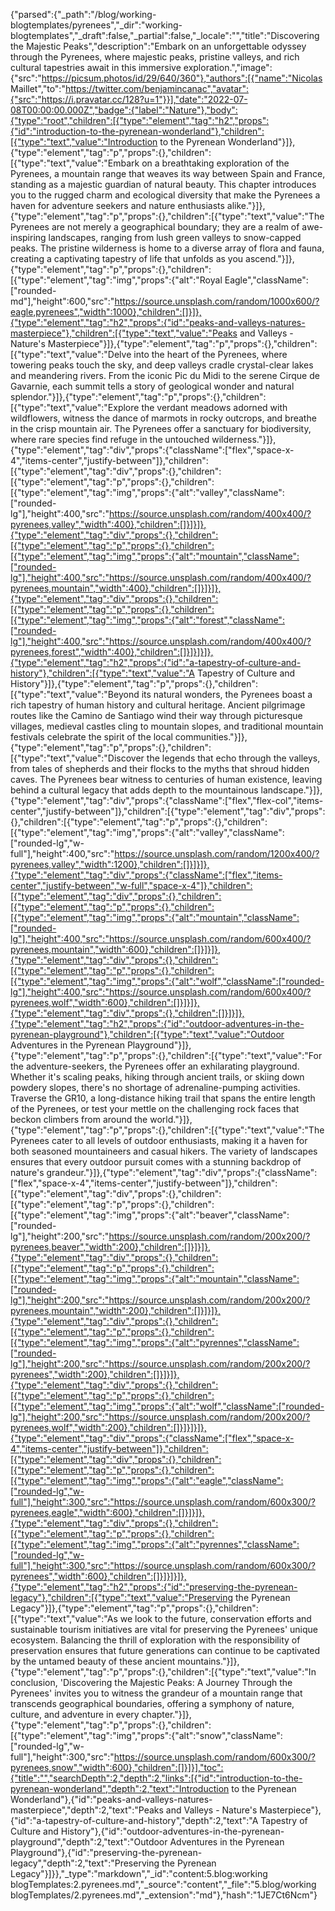 {"parsed":{"_path":"/blog/working-blogtemplates/pyrenees","_dir":"working-blogtemplates","_draft":false,"_partial":false,"_locale":"","title":"Discovering the Majestic Peaks","description":"Embark on an unforgettable odyssey through the Pyrenees, where majestic peaks, pristine valleys, and rich cultural tapestries await in this immersive exploration.","image":{"src":"https://picsum.photos/id/29/640/360"},"authors":[{"name":"Nicolas Maillet","to":"https://twitter.com/benjamincanac","avatar":{"src":"https://i.pravatar.cc/128?u=1"}}],"date":"2022-07-08T00:00:00.000Z","badge":{"label":"Nature"},"body":{"type":"root","children":[{"type":"element","tag":"h2","props":{"id":"introduction-to-the-pyrenean-wonderland"},"children":[{"type":"text","value":"Introduction to the Pyrenean Wonderland"}]},{"type":"element","tag":"p","props":{},"children":[{"type":"text","value":"Embark on a breathtaking exploration of the Pyrenees, a mountain range that weaves its way between Spain and France, standing as a majestic guardian of natural beauty. This chapter introduces you to the rugged charm and ecological diversity that make the Pyrenees a haven for adventure seekers and nature enthusiasts alike."}]},{"type":"element","tag":"p","props":{},"children":[{"type":"text","value":"The Pyrenees are not merely a geographical boundary; they are a realm of awe-inspiring landscapes, ranging from lush green valleys to snow-capped peaks. The pristine wilderness is home to a diverse array of flora and fauna, creating a captivating tapestry of life that unfolds as you ascend."}]},{"type":"element","tag":"p","props":{},"children":[{"type":"element","tag":"img","props":{"alt":"Royal Eagle","className":["rounded-md"],"height":600,"src":"https://source.unsplash.com/random/1000x600/?eagle,pyrenees","width":1000},"children":[]}]},{"type":"element","tag":"h2","props":{"id":"peaks-and-valleys-natures-masterpiece"},"children":[{"type":"text","value":"Peaks and Valleys - Nature's Masterpiece"}]},{"type":"element","tag":"p","props":{},"children":[{"type":"text","value":"Delve into the heart of the Pyrenees, where towering peaks touch the sky, and deep valleys cradle crystal-clear lakes and meandering rivers. From the iconic Pic du Midi to the serene Cirque de Gavarnie, each summit tells a story of geological wonder and natural splendor."}]},{"type":"element","tag":"p","props":{},"children":[{"type":"text","value":"Explore the verdant meadows adorned with wildflowers, witness the dance of marmots in rocky outcrops, and breathe in the crisp mountain air. The Pyrenees offer a sanctuary for biodiversity, where rare species find refuge in the untouched wilderness."}]},{"type":"element","tag":"div","props":{"className":["flex","space-x-4","items-center","justify-between"]},"children":[{"type":"element","tag":"div","props":{},"children":[{"type":"element","tag":"p","props":{},"children":[{"type":"element","tag":"img","props":{"alt":"valley","className":["rounded-lg"],"height":400,"src":"https://source.unsplash.com/random/400x400/?pyrenees,valley","width":400},"children":[]}]}]},{"type":"element","tag":"div","props":{},"children":[{"type":"element","tag":"p","props":{},"children":[{"type":"element","tag":"img","props":{"alt":"mountain","className":["rounded-lg"],"height":400,"src":"https://source.unsplash.com/random/400x400/?pyrenees,mountain","width":400},"children":[]}]}]},{"type":"element","tag":"div","props":{},"children":[{"type":"element","tag":"p","props":{},"children":[{"type":"element","tag":"img","props":{"alt":"forest","className":["rounded-lg"],"height":400,"src":"https://source.unsplash.com/random/400x400/?pyrenees,forest","width":400},"children":[]}]}]}]},{"type":"element","tag":"h2","props":{"id":"a-tapestry-of-culture-and-history"},"children":[{"type":"text","value":"A Tapestry of Culture and History"}]},{"type":"element","tag":"p","props":{},"children":[{"type":"text","value":"Beyond its natural wonders, the Pyrenees boast a rich tapestry of human history and cultural heritage. Ancient pilgrimage routes like the Camino de Santiago wind their way through picturesque villages, medieval castles cling to mountain slopes, and traditional mountain festivals celebrate the spirit of the local communities."}]},{"type":"element","tag":"p","props":{},"children":[{"type":"text","value":"Discover the legends that echo through the valleys, from tales of shepherds and their flocks to the myths that shroud hidden caves. The Pyrenees bear witness to centuries of human existence, leaving behind a cultural legacy that adds depth to the mountainous landscape."}]},{"type":"element","tag":"div","props":{"className":["flex","flex-col","items-center","justify-between"]},"children":[{"type":"element","tag":"div","props":{},"children":[{"type":"element","tag":"p","props":{},"children":[{"type":"element","tag":"img","props":{"alt":"valley","className":["rounded-lg","w-full"],"height":400,"src":"https://source.unsplash.com/random/1200x400/?pyrenees,valley","width":1200},"children":[]}]}]},{"type":"element","tag":"div","props":{"className":["flex","items-center","justify-between","w-full","space-x-4"]},"children":[{"type":"element","tag":"div","props":{},"children":[{"type":"element","tag":"p","props":{},"children":[{"type":"element","tag":"img","props":{"alt":"mountain","className":["rounded-lg"],"height":400,"src":"https://source.unsplash.com/random/600x400/?pyrenees,mountain","width":600},"children":[]}]}]},{"type":"element","tag":"div","props":{},"children":[{"type":"element","tag":"p","props":{},"children":[{"type":"element","tag":"img","props":{"alt":"wolf","className":["rounded-lg"],"height":400,"src":"https://source.unsplash.com/random/600x400/?pyrenees,wolf","width":600},"children":[]}]}]},{"type":"element","tag":"div","props":{},"children":[]}]}]},{"type":"element","tag":"h2","props":{"id":"outdoor-adventures-in-the-pyrenean-playground"},"children":[{"type":"text","value":"Outdoor Adventures in the Pyrenean Playground"}]},{"type":"element","tag":"p","props":{},"children":[{"type":"text","value":"For the adventure-seekers, the Pyrenees offer an exhilarating playground. Whether it's scaling peaks, hiking through ancient trails, or skiing down powdery slopes, there's no shortage of adrenaline-pumping activities. Traverse the GR10, a long-distance hiking trail that spans the entire length of the Pyrenees, or test your mettle on the challenging rock faces that beckon climbers from around the world."}]},{"type":"element","tag":"p","props":{},"children":[{"type":"text","value":"The Pyrenees cater to all levels of outdoor enthusiasts, making it a haven for both seasoned mountaineers and casual hikers. The variety of landscapes ensures that every outdoor pursuit comes with a stunning backdrop of nature's grandeur."}]},{"type":"element","tag":"div","props":{"className":["flex","space-x-4","items-center","justify-between"]},"children":[{"type":"element","tag":"div","props":{},"children":[{"type":"element","tag":"p","props":{},"children":[{"type":"element","tag":"img","props":{"alt":"beaver","className":["rounded-lg"],"height":200,"src":"https://source.unsplash.com/random/200x200/?pyrenees,beaver","width":200},"children":[]}]}]},{"type":"element","tag":"div","props":{},"children":[{"type":"element","tag":"p","props":{},"children":[{"type":"element","tag":"img","props":{"alt":"mountain","className":["rounded-lg"],"height":200,"src":"https://source.unsplash.com/random/200x200/?pyrenees,mountain","width":200},"children":[]}]}]},{"type":"element","tag":"div","props":{},"children":[{"type":"element","tag":"p","props":{},"children":[{"type":"element","tag":"img","props":{"alt":"pyrennes","className":["rounded-lg"],"height":200,"src":"https://source.unsplash.com/random/200x200/?pyrenees","width":200},"children":[]}]}]},{"type":"element","tag":"div","props":{},"children":[{"type":"element","tag":"p","props":{},"children":[{"type":"element","tag":"img","props":{"alt":"wolf","className":["rounded-lg"],"height":200,"src":"https://source.unsplash.com/random/200x200/?pyrenees,wolf","width":200},"children":[]}]}]}]},{"type":"element","tag":"div","props":{"className":["flex","space-x-4","items-center","justify-between"]},"children":[{"type":"element","tag":"div","props":{},"children":[{"type":"element","tag":"p","props":{},"children":[{"type":"element","tag":"img","props":{"alt":"eagle","className":["rounded-lg","w-full"],"height":300,"src":"https://source.unsplash.com/random/600x300/?pyrenees,eagle","width":600},"children":[]}]}]},{"type":"element","tag":"div","props":{},"children":[{"type":"element","tag":"p","props":{},"children":[{"type":"element","tag":"img","props":{"alt":"pyrennes","className":["rounded-lg","w-full"],"height":300,"src":"https://source.unsplash.com/random/600x300/?pyrenees","width":600},"children":[]}]}]}]},{"type":"element","tag":"h2","props":{"id":"preserving-the-pyrenean-legacy"},"children":[{"type":"text","value":"Preserving the Pyrenean Legacy"}]},{"type":"element","tag":"p","props":{},"children":[{"type":"text","value":"As we look to the future, conservation efforts and sustainable tourism initiatives are vital for preserving the Pyrenees' unique ecosystem. Balancing the thrill of exploration with the responsibility of preservation ensures that future generations can continue to be captivated by the untamed beauty of these ancient mountains."}]},{"type":"element","tag":"p","props":{},"children":[{"type":"text","value":"In conclusion, 'Discovering the Majestic Peaks: A Journey Through the Pyrenees' invites you to witness the grandeur of a mountain range that transcends geographical boundaries, offering a symphony of nature, culture, and adventure in every chapter."}]},{"type":"element","tag":"p","props":{},"children":[{"type":"element","tag":"img","props":{"alt":"snow","className":["rounded-lg","w-full"],"height":300,"src":"https://source.unsplash.com/random/600x300/?pyrenees,snow","width":600},"children":[]}]}],"toc":{"title":"","searchDepth":2,"depth":2,"links":[{"id":"introduction-to-the-pyrenean-wonderland","depth":2,"text":"Introduction to the Pyrenean Wonderland"},{"id":"peaks-and-valleys-natures-masterpiece","depth":2,"text":"Peaks and Valleys - Nature's Masterpiece"},{"id":"a-tapestry-of-culture-and-history","depth":2,"text":"A Tapestry of Culture and History"},{"id":"outdoor-adventures-in-the-pyrenean-playground","depth":2,"text":"Outdoor Adventures in the Pyrenean Playground"},{"id":"preserving-the-pyrenean-legacy","depth":2,"text":"Preserving the Pyrenean Legacy"}]}},"_type":"markdown","_id":"content:5.blog:working blogTemplates:2.pyrenees.md","_source":"content","_file":"5.blog/working blogTemplates/2.pyrenees.md","_extension":"md"},"hash":"1JE7Ct6Ncm"}